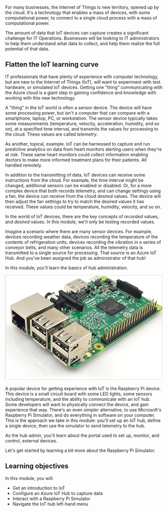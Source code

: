 For many businesses, the Internet of Things is new territory, opened up by the cloud. It's a technology that enables a mass of devices, with _some_ computational power, to connect to a single cloud process with a mass of computational power.

The amount of data that IoT devices can capture creates a significant  challenge for IT Operations. Businesses will be looking to IT administrators to help them understand what data to collect, and help them realize the full potential of that data.

## Flatten the IoT learning curve

IT professionals that have plenty of experience with computer technology, but are new to the Internet of Things (IoT), will want to experiment with test hardware, or simulated IoT devices. Getting one "thing" communicating with the Azure cloud is a giant step in gaining confidence and knowledge with working with this new technology.

A "thing" in the IoT world is often a sensor device. The device will have some processing power, but isn't a computer that can compare with a smartphone, laptop, PC, or workstation. The sensor device typically takes some measurements (temperature, velocity, acceleration, humidity, and so on), at a specified time interval, and transmits the values for processing to the cloud. These values are called _telemetry_.

As another, topical, example. IoT can be harnessed to capture and run predictive analytics on data from heart monitors alerting users when they're at risk. These same heart monitors could collect information
enabling doctors to make more informed treatment plans for their patients. All handled remotely.

In addition to the transmitting of data, IoT devices can receive some instructions from the cloud. For example, the time interval might be changed, additional sensors can be enabled or disabled. Or, for a more complex device that both records telemetry, and can change settings using a fan, the device can receive from the cloud _desired_ values. The device will then adjust the fan settings to try to match the desired values it has received. These values could be temperature, humidity, velocity, and so on.

In the world of IoT devices, there are the key concepts of _recorded_ values, and _desired_ values. In this module, we'll only be testing recorded values.

Imagine a scenario where there are many sensor devices. For example, devices recording weather data, devices recording the temperature of the contents of refrigeration units, devices recording the vibration in a series of conveyor belts, and many other scenarios. All the telemetry data is transmitted to a single source for processing. That source is an Azure IoT Hub. And you've been assigned the job as administrator of that hub!

In this module, you'll learn the basics of hub administration.

[![Photograph of a Raspberry Pi device](../media/raspberrypi.png)](../media/raspberrypi.png#lightbox)

A popular device for getting experience with IoT is the Raspberry Pi device. This device is a small circuit board with some LED lights, some sensors including temperature, and the ability to communicate with an IoT hub. Some developers will want to physically connect the device, and gain experience that way. There's an even simpler alternative, to use Microsoft's Raspberry Pi Simulator, and do everything in software on your computer. This is the approach we take in this module: you'll set up an IoT hub, define a single device, then use the simulator to send telemetry to the hub.

As the hub admin, you'll learn about the portal used to set up, monitor, and control, external devices.

Let's get started by learning a bit more about the Raspberry Pi Simulator.

## Learning objectives

In this module, you will:

- Get an introduction to IoT  
- Configure an Azure IoT Hub to capture data
- Interact with a Raspberry Pi Simulator
- Navigate the IoT hub left-hand menu
